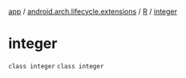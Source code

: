 [app](../../../index.md) / [android.arch.lifecycle.extensions](../../index.md) / [R](../index.md) / [integer](./index.md)

# integer

`class integer`
`class integer`